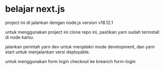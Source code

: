 # belajar next.js
project ini di jalankan dengan node.js version v18.12.1

untuk menggunakan project ini clone repo ini, pastikan yarn sudah terinstall di node kamu.

jalankan perintah yarn dev untuk menjalakn mode development, dan yarn start untuk menjalankan versi deployable.

untuk menggunakan form login checkout ke breanch form-login
